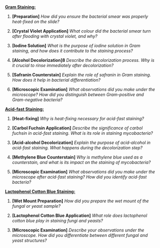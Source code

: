**<u>Gram Staining:</u>**

1. **[Preparation]** *How did you ensure the bacterial smear was properly heat-fixed on the slide?*

3. **[Crystal Violet Application]** *What colour did the bacterial smear turn after flooding with crystal violet, and why?*

4. **[Iodine Solution]** *What is the purpose of iodine solution in Gram staining, and how does it contribute to the staining process?*

5. **[Alcohol Decolorization]8** *Describe the decolorization process. Why is it crucial to rinse immediately after decolorization?*

6. **[Safranin Counterstain]** *Explain the role of safranin in Gram staining. How does it help in bacterial differentiation?*

7. **[Microscopic Examination]** *What observations did you make under the microscope? How did you distinguish between Gram-positive and Gram-negative bacteria?*


**<u>Acid-fast Staining:</u>**

1. **[Heat-fixing]** *Why is heat-fixing necessary for acid-fast staining?*

2. **[Carbol Fuchsin Application]** *Describe the significance of carbol fuchsin in acid-fast staining. What is its role in staining mycobacteria?*

3. **[Acid-alcohol Decolorization]** *Explain the purpose of acid-alcohol in acid-fast staining. What happens during the decolorization step?*

4. **[Methylene Blue Counterstain]** *Why is methylene blue used as a counterstain, and what is its impact on the staining of mycobacteria?*

5. **[Microscopic Examination]** *What observations did you make under the microscope after acid-fast staining? How did you identify acid-fast bacteria?*

**<u>Lactophenol Cotton Blue Staining:</u>**

1. **[Wet Mount Preparation]** *How did you prepare the wet mount of the fungal or yeast sample?*

2. **[Lactophenol Cotton Blue Application]** *What role does lactophenol cotton blue play in staining fungi and yeasts?*

3. **[Microscopic Examination]** *Describe your observations under the microscope. How did you differentiate between different fungal and yeast structures?*
